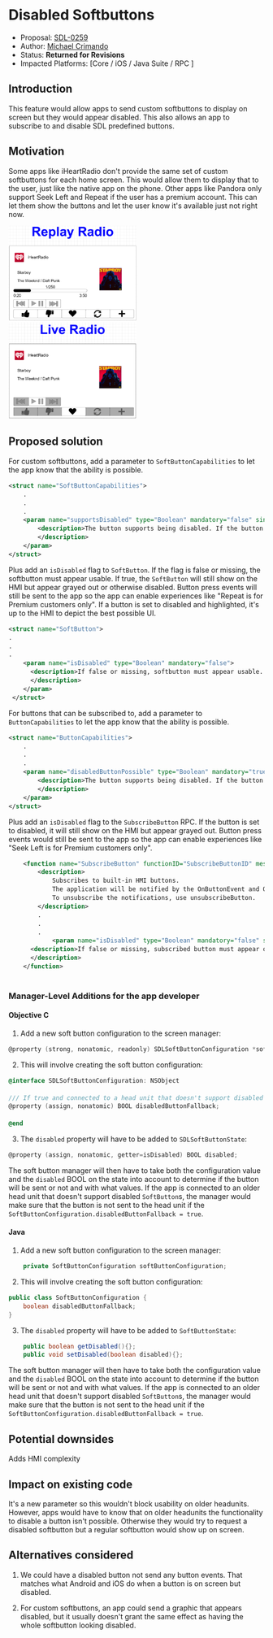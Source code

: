 

# Disabled Softbuttons

* Proposal: [SDL-0259](0259-DisabledSoftbuttons.md)
* Author: [Michael Crimando](https://github.com/MichaelCrimando)
* Status: **Returned for Revisions**
* Impacted Platforms: [Core / iOS / Java Suite / RPC ]

## Introduction

This feature would allow apps to send custom softbuttons to display on screen but they would appear disabled.
This also allows an app to subscribe to and disable SDL predefined buttons.

## Motivation
Some apps like iHeartRadio don't provide the same set of custom softbuttons for each home screen.
This would allow them to display that to the user, just like the native app on the phone.  Other apps like Pandora only support Seek Left and Repeat if the user has a premium account. This can let them show the buttons and let the user know it's available just not right now.

<img src="../assets/proposals/0259-Disabled-Softbuttons/iheartRadio1.PNG" alt="iHeartRadio Replay Player" class="inline" height= "50%" width= "50%" /> 
<img src="../assets/proposals/0259-Disabled-Softbuttons/iheartRadio2.PNG" alt="iHeartRadio Live Radio" class="inline" height= "50%" width= "50%" /> 

## Proposed solution

For custom softbuttons, add a parameter to `SoftButtonCapabilities` to let the app know that the ability is possible.
```xml
<struct name="SoftButtonCapabilities">
    .
    .
    .
    <param name="supportsDisabled" type="Boolean" mandatory="false" since="X.X">
        <description>The button supports being disabled. If the button is set to disabled, it will still show on the HMI but appear grayed out.
        </description>
    </param>
</struct>
```

Plus add an `isDisabled` flag to `SoftButton`. If the flag is false or missing, the softbutton must appear usable. If true, the `SoftButton` will still show on the HMI but appear grayed out or otherwise disabled. Button press events will still be sent to the app so the app can enable experiences like "Repeat is for Premium customers only". If a button is set to disabled and highlighted, it's up to the HMI to depict the best possible UI.
```xml
<struct name="SoftButton">
.
.
.
    <param name="isDisabled" type="Boolean" mandatory="false">
      <description>If false or missing, softbutton must appear usable. If true, softbutton must appear as not usable. Button press events will still be sent to the app regardless.
      </description>
    </param>
 </struct>
```

For buttons that can be subscribed to, add a parameter to `ButtonCapabilities` to let the app know that the ability is possible.
```xml
<struct name="ButtonCapabilities">
    .
    .
    .
    <param name="disabledButtonPossible" type="Boolean" mandatory="true">
        <description>The button supports being disabled. If the button is set to disabled, it will still show on the HMI but appear grayed out.
        </description>
    </param>
</struct>

```

Plus add an `isDisabled` flag to the `SubscribeButton` RPC.  If the button is set to disabled, it will still show on the HMI but appear grayed out. Button press events would still be sent to the app so the app can enable experiences like "Seek Left is for Premium customers only". 

```xml
    <function name="SubscribeButton" functionID="SubscribeButtonID" messagetype="request" since="1.0">
        <description>
            Subscribes to built-in HMI buttons.
            The application will be notified by the OnButtonEvent and OnButtonPress.
            To unsubscribe the notifications, use unsubscribeButton.
        </description>
        .
        .
        .
            <param name="isDisabled" type="Boolean" mandatory="false" since="X.X">
      <description>If false or missing, subscribed button must appear on screen and usable. If true, softbutton must appear on screen (if applicable) and not usable.  Button press events will still be sent to the app regardless.
      </description>
    </function>
    
```

### Manager-Level Additions for the app developer

#### Objective C
1. Add a new soft button configuration to the screen manager:

```ObjectiveC
@property (strong, nonatomic, readonly) SDLSoftButtonConfiguration *softButtonConfiguration;
```

2. This will involve creating the soft button configuration:

```ObjectiveC
@interface SDLSoftButtonConfiguration: NSObject

/// If true and connected to a head unit that doesn't support disabled softbuttons, the soft button manager will not send soft button objects that have the parameter isDisabled=false. If false, the soft buttons will be sent anyway but will appear enabled on the head unit. Defaults to true.
@property (assign, nonatomic) BOOL disabledButtonFallback;

@end
```


3. The `disabled` property will have to be added to `SDLSoftButtonState`:

```ObjectiveC
@property (assign, nonatomic, getter=isDisabled) BOOL disabled;
```

The soft button manager will then have to take both the configuration value and the `disabled` BOOL on the state into account to determine if the button will be sent or not and with what values. If the app is connected to an older head unit that doesn't support disabled `SoftButton`s, the manager would make sure that the button is not sent to the head unit if the `SoftButtonConfiguration.disabledButtonFallback = true`.


#### Java
1. Add a new soft button configuration to the screen manager:

```Java
    private SoftButtonConfiguration softButtonConfiguration;
```

2. This will involve creating the soft button configuration:

```Java
public class SoftButtonConfiguration {
    boolean disabledButtonFallback;
}
```

3. The `disabled` property will have to be added to `SoftButtonState`:

```Java
	public boolean getDisabled(){};
	public void setDisabled(boolean disabled){};
```

The soft button manager will then have to take both the configuration value and the `disabled` BOOL on the state into account to determine if the button will be sent or not and with what values. If the app is connected to an older head unit that doesn't support disabled `SoftButton`s, the manager would make sure that the button is not sent to the head unit if the `SoftButtonConfiguration.disabledButtonFallback = true`.

## Potential downsides

Adds HMI complexity

## Impact on existing code

It's a new parameter so this wouldn't block usability on older headunits. However, apps would have to know that on older headunits the functionality to disable a button isn't possible. Otherwise they would try to request a disabled softbutton but a regular softbutton would show up on screen.

## Alternatives considered
1. We could have a disabled button not send any button events. That matches what Android and iOS do when a button is on screen but disabled.

2. For custom softbuttons, an app could send a graphic that appears disabled, but it usually doesn't grant the same effect as having the whole softbutton looking disabled.
